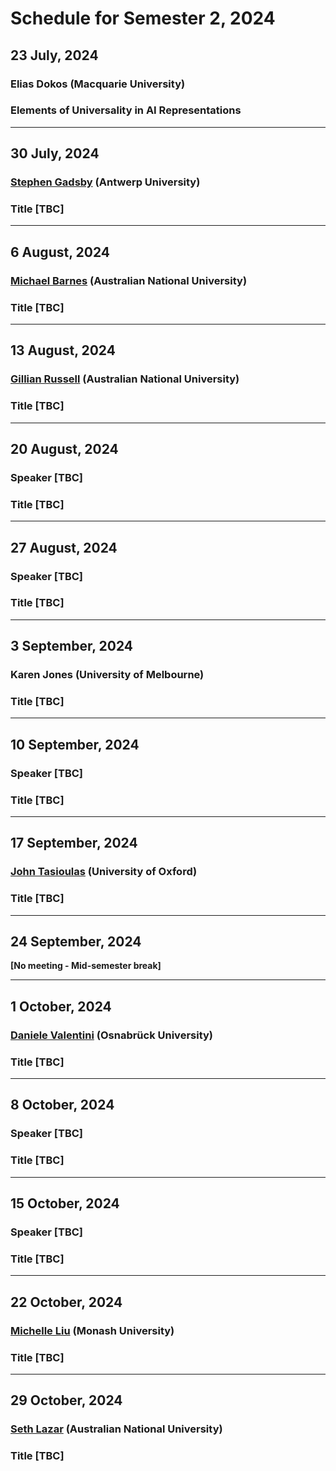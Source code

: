 # Schedule for Semester 2, 2024

## 23 July, 2024
### Elias Dokos (Macquarie University)
### Elements of Universality in AI Representations

<!-- > Abstract [TBC] -->

---

## 30 July, 2024
### [Stephen Gadsby](https://www.stephengadsby.com/) (Antwerp University)
### Title [TBC]

<!-- > Abstract [TBC] -->

---

## 6 August, 2024
### [Michael Barnes](https://researchers.anu.edu.au/researchers/barnes-m) (Australian National University)
### Title [TBC]

<!-- > Abstract [TBC] -->

---

## 13 August, 2024
### [Gillian Russell](https://gillianrussell.net/) (Australian National University)
### Title [TBC]

<!-- > Abstract [TBC] -->

---

## 20 August, 2024
### Speaker [TBC]
### Title [TBC]

<!-- > Abstract [TBC] -->

---

## 27 August, 2024
### Speaker [TBC]
### Title [TBC]

<!-- > Abstract [TBC] -->

---

## 3 September, 2024
### Karen Jones (University of Melbourne)
### Title [TBC]

<!-- > Abstract [TBC] -->

---

## 10 September, 2024
### Speaker [TBC]
### Title [TBC]

<!-- > Abstract [TBC] -->

---

## 17 September, 2024
### [John Tasioulas](https://www.philosophy.ox.ac.uk/people/john-tasioulas) (University of Oxford)
### Title [TBC]

<!-- > Abstract [TBC] -->

---

## 24 September, 2024

**[No meeting - Mid-semester break]**

---

## 1 October, 2024
### [Daniele Valentini](https://uni-osnabrueck.academia.edu/DanieleValentini) (Osnabrück University)
### Title [TBC]

<!-- > Abstract [TBC] -->

---

## 8 October, 2024
### Speaker [TBC]
### Title [TBC]

<!-- > Abstract [TBC] -->

---

## 15 October, 2024
### Speaker [TBC]
### Title [TBC]

<!-- > Abstract [TBC] -->

---

## 22 October, 2024
### [Michelle Liu](https://michelleyuanboliu.wixsite.com/mybl) (Monash University)
### Title [TBC]

<!-- > Abstract [TBC] -->

---

## 29 October, 2024
### [Seth Lazar](https://sethlazar.org/) (Australian National University)
### Title [TBC]

<!-- > Abstract [TBC] -->